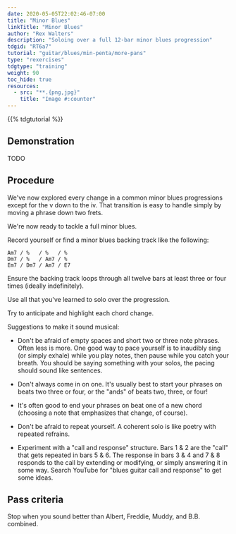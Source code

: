 ```yaml
---
date: 2020-05-05T22:02:46-07:00
title: "Minor Blues"
linkTitle: "Minor Blues"
author: "Rex Walters"
description: "Soloing over a full 12-bar minor blues progression"
tdgid: "RT6a7"
tutorial: "guitar/blues/min-penta/more-pans"
type: "rexercises"
tdgtype: "training"
weight: 90
toc_hide: true
resources:
  - src: "**.{png,jpg}"
    title: "Image #:counter"
---
```


{{% tdgtutorial %}}

## Demonstration

TODO

## Procedure

We've now explored every change in a common minor blues progressions except for
the v down to the iv. That transition is easy to handle simply by moving a
phrase down two frets.

We're now ready to tackle a full minor blues.

Record yourself or find a minor blues backing track like the following:

    Am7 / %   / %   / %
    Dm7 / %   / Am7 / %
    Em7 / Dm7 / Am7 / E7

Ensure the backing track loops through all twelve bars at least three or four
times (ideally indefinitely).

Use all that you've learned to solo over the progression.

Try to anticipate and highlight each chord change.

Suggestions to make it sound musical:

* Don't be afraid of empty spaces and short two or three note phrases. Often
  less is more. One good way to pace yourself is to inaudibly sing (or simply exhale)
  while you play notes, then pause while you catch your breath. You should be
  saying something with your solos, the pacing should sound like sentences.

* Don't always come in on one. It's usually best to start your phrases on beats
  two three or four, or the "ands" of beats two, three, or four!

* It's often good to end your phrases on beat one of a new chord (choosing a
  note that emphasizes that change, of course).

* Don't be afraid to repeat yourself. A coherent solo is like poetry with
  repeated refrains.

* Experiment with a "call and response" structure. Bars 1 & 2 are the "call"
  that gets repeated in bars 5 & 6. The response in bars 3 & 4 and 7 & 8
  responds to the call by extending or modifying, or simply answering it in some
  way. Search YouTube for "blues guitar call and response" to get some ideas.

## Pass criteria

Stop when you sound better than Albert, Freddie, Muddy, and B.B. combined.
